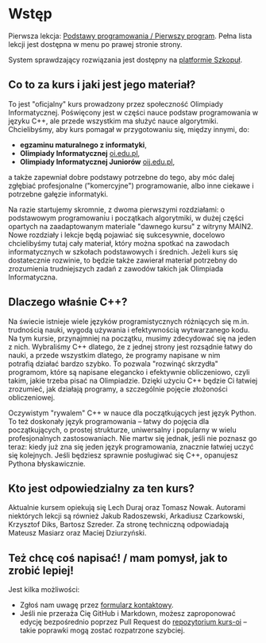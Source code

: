 # Wstęp

Pierwsza lekcja: [Podstawy programowania / Pierwszy program](https://kurs.oi.edu.pl/A-podstawy-programowania/A1-pierwszy-program/). Pełna lista lekcji jest dostępna w menu po prawej stronie strony.

System sprawdzający rozwiązania jest dostępny na [platformie Szkopuł](https://szkopul.edu.pl/c/kurs-oi/).

## Co to za kurs i jaki jest jego materiał?

To jest "oficjalny" kurs prowadzony przez społeczność Olimpiady Informatycznej. Poświęcony jest w części nauce podstaw programowania w języku C++, ale przede wszystkim ma służyć nauce algorytmiki. Chcielibyśmy, aby kurs pomagał w przygotowaniu się, między innymi, do:

 * **egzaminu maturalnego z informatyki**,
 * **Olimpiady Informatycznej** [oi.edu.pl](https://oi.edu.pl/),
 * **Olimpiady Informatycznej Juniorów** [oij.edu.pl](https://oij.edu.pl/),

a także zapewniał dobre podstawy potrzebne do tego, aby móc dalej zgłębiać profesjonalne ("komercyjne") programowanie, albo inne ciekawe i potrzebne gałęzie informatyki.

Na razie startujemy skromnie, z dwoma pierwszymi rozdziałami: o podstawowym programowaniu i początkach algorytmiki, w dużej części opartych na zaadaptowanym materiale "dawnego kursu" z witryny MAIN2. Nowe rozdziały i lekcje będą pojawiać się sukcesywnie, docelowo chcielibyśmy tutaj cały materiał, który można spotkać na zawodach informatycznych w szkołach podstawowych i średnich. Jeżeli kurs się dostatecznie rozwinie, to będzie także zawierał materiał potrzebny do zrozumienia trudniejszych zadań z zawodów takich jak Olimpiada Informatyczna.

## Dlaczego właśnie C++?

Na świecie istnieje wiele języków programistycznych różniących się m.in. trudnością nauki, wygodą używania i efektywnością wytwarzanego kodu. Na tym kursie, przynajmniej na początku, musimy zdecydować się na jeden z nich. Wybraliśmy C++ dlatego, że z jednej strony jest rozsądnie łatwy do nauki, a przede wszystkim dlatego, że programy napisane w nim potrafią działać bardzo szybko. To pozwala "rozwinąć skrzydła" programom, które są napisane elegancko i efektywnie obliczeniowo, czyli takim, jakie trzeba pisać na Olimpiadzie. Dzięki użyciu C++ będzie Ci łatwiej zrozumieć, jak działają programy, a szczególnie pojęcie złożoności obliczeniowej.

Oczywistym "rywalem" C++ w nauce dla początkujących jest język Python. To też doskonały język programowania – łatwy do pojęcia dla początkujących, o prostej strukturze, uniwersalny i popularny w wielu profesjonalnych zastosowaniach. Nie martw się jednak, jeśli nie poznasz go teraz: kiedy już zna się jeden język programowania, znacznie łatwiej uczyć się kolejnych. Jeśli będziesz sprawnie posługiwać się C++, opanujesz Pythona błyskawicznie.

## Kto jest odpowiedzialny za ten kurs?

Aktualnie kursem opiekują się Lech Duraj oraz Tomasz Nowak. Autorami niektórych lekcji są również Jakub Radoszewski, Arkadiusz Czarkowski, Krzysztof Diks, Bartosz Szreder. Za stronę techniczną odpowiadają Mateusz Masiarz oraz Maciej Dziurzyński.

## Też chcę coś napisać! / mam pomysł, jak to zrobić lepiej!

Jest kilka możliwości:

 * Zgłoś nam uwagę przez [formularz kontaktowy](https://forms.gle/Nj8oRMhaV7QxnFZLA).
 * Jeśli nie przeraża Cię GitHub i Markdown, możesz zaproponować edycję bezpośrednio poprzez Pull Request do [repozytorium kurs-oi](https://github.com/olimpiada/kurs-oi/) – takie poprawki mogą zostać rozpatrzone szybciej.

